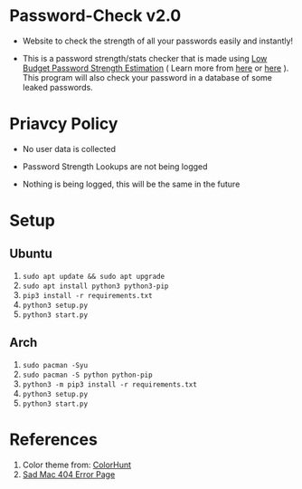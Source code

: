 # Password-Check v2.0

- Website to check the strength of all your passwords easily and instantly!

- This is a password strength/stats checker that is made using [Low Budget Password Strength Estimation](https://github.com/dropbox/zxcvbn) ( Learn more from [here](https://www.semanticscholar.org/paper/zxcvbn%3A-Low-Budget-Password-Strength-Estimation-Wheeler/f7403f27b0517be683836f9c1cb8b0f5a5d82b1a) or [here](https://www.usenix.org/conference/usenixsecurity16/technical-sessions/presentation/wheeler#:~:text=zxcvbn%20is%20an%20alternative%20password,suitable%20for%20mitigating%20online%20attacks.) ). This program will also check your password in a database of some leaked passwords.

# Priavcy Policy

- No user data is collected

- Password Strength Lookups are not being logged

- Nothing is being logged, this will be the same in the future

# Setup

## Ubuntu
1. ```sudo apt update && sudo apt upgrade```
2. ```sudo apt install python3 python3-pip```
3. ```pip3 install -r requirements.txt```
4. ```python3 setup.py```
5. ```python3 start.py```

## Arch
1. ```sudo pacman -Syu```
2. ```sudo pacman -S python python-pip```
3. ```python3 -m pip3 install -r requirements.txt```
4. ```python3 setup.py```
5. ```python3 start.py```

# References

1. Color theme from: [ColorHunt](https://colorhunt.co/palettes/dark)
2. [Sad Mac 404 Error Page](https://codepen.io/jkantner/pen/aPLWJm)

